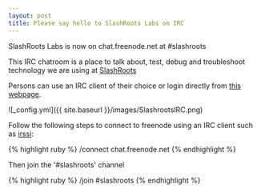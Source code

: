 ```yaml
---
layout: post
title: Please say hello to SlashRoots Labs on IRC
---
```


SlashRoots Labs is now on chat.freenode.net at #slashroots

This IRC chatroom is a place to talk about, test, debug and troubleshoot technology we are using at [SlashRoots](slashroots.org)

Persons can use an IRC client of their choice or login directly from [this webpage](http://codeforthecaribbean.org/slashroots).

![_config.yml]({{ site.baseurl }}/images/SlashrootsIRC.png)

Follow the following steps to connect to freenode using an IRC client such as [irssi](http://www.irssi.org/):

{% highlight ruby %}
/connect chat.freenode.net
{% endhighlight %}

Then join the '#slashroots' channel

{% highlight ruby %}
/join #slashroots
{% endhighlight %}
